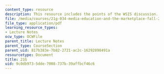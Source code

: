 ```yaml
---
content_type: resource
description: This resource includes the points of the WSIS discussion.
file: /media/courses/21g-034-media-education-and-the-marketplace-fall-2005/9c0db9735dde7008737b39affbcf46c6_MIT21G_034F05_wsisdiscussi.pdf
file_type: application/pdf
learning_resource_types:
- Lecture Notes
ocw_type: OCWFile
parent_title: Lecture Notes
parent_type: CourseSection
parent_uid: 817b383e-7b82-2721-ac2c-16292898491a
resourcetype: Document
title: 21G
uid: 9c0db973-5dde-7008-737b-39affbcf46c6
---
```

